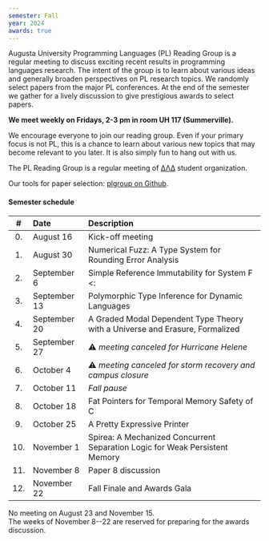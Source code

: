 ```yaml
---
semester: Fall
year: 2024
awards: true
---
```


Augusta University Programming Languages (PL) Reading Group is a regular meeting to discuss exciting recent results in programming languages research.
The intent of the group is to learn about various ideas and generally broaden perspectives on PL research topics.
We randomly select papers from the major PL conferences. 
At the end of the semester we gather for a lively discussion to give prestigious awards to select papers.

**We meet weekly on Fridays, 2-3 pm in room UH 117 (Summerville).**

We encourage everyone to join our reading group. Even if your primary focus is not PL, this is a chance to learn about various new topics that may become relevant to you later.
It is also simply fun to hang out with us.

The PL Reading Group is a regular meeting of [ΔΛΔ](https://augusta.presence.io/organization/delta-lambda-delta) student organization.

Our tools for paper selection: [plgroup on Github](https://github.com/the-au-forml-lab/plgroup).

#### Semester schedule

| \#  | Date         | Description                                                                  |
|:---:|:-------------|:-----------------------------------------------------------------------------|
| 0.  | August 16    | Kick-off meeting                                                             |
| 1.  | August 30    | Numerical Fuzz: A Type System for Rounding Error Analysis                    |
| 2.  | September 6  | Simple Reference Immutability for System F <:                                | 
| 3.  | September 13 | Polymorphic Type Inference for Dynamic Languages                             |
| 4.  | September 20 | A Graded Modal Dependent Type Theory with a Universe and Erasure, Formalized |
| 5.  | September 27 | ⚠️ _meeting canceled for Hurricane Helene_                                   |
| 6.  | October 4    | ⚠️ _meeting canceled for storm recovery and campus closure_                  |
| 7.  | October 11   | _Fall pause_                                                                 |
| 8.  | October 18   | Fat Pointers for Temporal Memory Safety of C                                 |
| 9.  | October 25   | A Pretty Expressive Printer                                                  |
| 10. | November 1   | Spirea: A Mechanized Concurrent Separation Logic for Weak Persistent Memory  |
| 11. | November 8   | Paper 8 discussion                                                           |
| 12. | November 22  | Fall Finale and Awards Gala                                                  |

No meeting on August 23 and November 15.   
The weeks of November 8--22 are reserved for preparing for the awards discussion.
